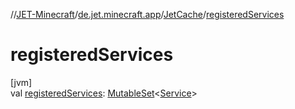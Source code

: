 //[JET-Minecraft](../../../index.md)/[de.jet.minecraft.app](../index.md)/[JetCache](index.md)/[registeredServices](registered-services.md)

# registeredServices

[jvm]\
val [registeredServices](registered-services.md): [MutableSet](https://kotlinlang.org/api/latest/jvm/stdlib/kotlin.collections/-mutable-set/index.html)&lt;[Service](../../de.jet.minecraft.structure.service/-service/index.md)&gt;
